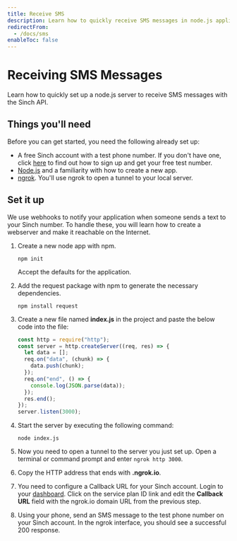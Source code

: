 ```yaml
---
title: Receive SMS
description: Learn how to quickly receive SMS messages in node.js applications with the Sinch API
redirectFrom:
  - /docs/sms
enableToc: false
---
```


# Receiving SMS Messages

Learn how to quickly set up a node.js server to receive SMS messages with the Sinch API.

## Things you'll need

Before you can get started, you need the following already set up:

* A free Sinch account with a test phone number. If you don't have one, click [here](./../sinchaccount.md) to find out how to sign up and get your free test number.
* [Node.js](https://nodejs.org/en/) and a familiarity with how to create a new app.
* [ngrok](https://ngrok.com/). You'll use ngrok to open a tunnel to your local server.

## Set it up

We use webhooks to notify your application when someone sends a text to your Sinch number. To handle these, you will learn how to create a webserver and make it reachable on the Internet.

1. Create a new node app with npm.

   ```shell
   npm init
   ```

   Accept the defaults for the application.

2. Add the request package with npm to generate the necessary dependencies.

   ```shell
   npm install request
   ```

3. Create a new file named **index.js** in the project and paste the below code into the file:

   ```javascript
   const http = require("http");
   const server = http.createServer((req, res) => {
     let data = [];
     req.on("data", (chunk) => {
       data.push(chunk);
     });
     req.on("end", () => {
       console.log(JSON.parse(data));
     });
     res.end();
   });
   server.listen(3000);
   ```

4. Start the server by executing the following command:

   ```shell
   node index.js
   ```

5. Now you need to open a tunnel to the server you just set up. Open a terminal or command prompt and enter `ngrok http 3000`.
6. Copy the HTTP address that ends with **.ngrok.io**.
7. You need to configure a Callback URL for your Sinch account. Login to your [dashboard](https://dashboard.sinch.com/sms/api/rest). Click on the service plan ID link and edit the **Callback URL** field with the ngrok.io domain URL from the previous step.
8. Using your phone, send an SMS message to the test phone number on your Sinch account. In the ngrok interface, you should see a successful 200 response.
